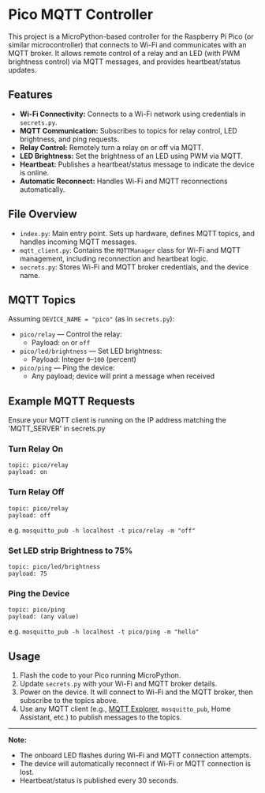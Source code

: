 # Pico MQTT Controller

This project is a MicroPython-based controller for the Raspberry Pi Pico (or similar microcontroller) that connects to Wi-Fi and communicates with an MQTT broker. It allows remote control of a relay and an LED (with PWM brightness control) via MQTT messages, and provides heartbeat/status updates.

## Features
- **Wi-Fi Connectivity:** Connects to a Wi-Fi network using credentials in `secrets.py`.
- **MQTT Communication:** Subscribes to topics for relay control, LED brightness, and ping requests.
- **Relay Control:** Remotely turn a relay on or off via MQTT.
- **LED Brightness:** Set the brightness of an LED using PWM via MQTT.
- **Heartbeat:** Publishes a heartbeat/status message to indicate the device is online.
- **Automatic Reconnect:** Handles Wi-Fi and MQTT reconnections automatically.

## File Overview
- `index.py`: Main entry point. Sets up hardware, defines MQTT topics, and handles incoming MQTT messages.
- `mqtt_client.py`: Contains the `MQTTManager` class for Wi-Fi and MQTT management, including reconnection and heartbeat logic.
- `secrets.py`: Stores Wi-Fi and MQTT broker credentials, and the device name.

## MQTT Topics
Assuming `DEVICE_NAME = "pico"` (as in `secrets.py`):

- `pico/relay` — Control the relay:
    - Payload: `on` or `off`
- `pico/led/brightness` — Set LED brightness:
    - Payload: Integer `0`–`100` (percent)
- `pico/ping` — Ping the device:
    - Any payload; device will print a message when received

## Example MQTT Requests

Ensure your MQTT client is running on the IP address matching the 'MQTT_SERVER' in secrets.py

### Turn Relay On
```
topic: pico/relay
payload: on
```

### Turn Relay Off
```
topic: pico/relay
payload: off
```

e.g. `mosquitto_pub -h localhost -t pico/relay -m "off"`

### Set LED strip Brightness to 75%
```
topic: pico/led/brightness
payload: 75
```


### Ping the Device
```
topic: pico/ping
payload: (any value)
```

e.g. `mosquitto_pub -h localhost -t pico/ping -m "hello"`

## Usage
1. Flash the code to your Pico running MicroPython.
2. Update `secrets.py` with your Wi-Fi and MQTT broker details.
3. Power on the device. It will connect to Wi-Fi and the MQTT broker, then subscribe to the topics above.
4. Use any MQTT client (e.g., [MQTT Explorer](https://mqtt-explorer.com/), `mosquitto_pub`, Home Assistant, etc.) to publish messages to the topics.

---

**Note:**
- The onboard LED flashes during Wi-Fi and MQTT connection attempts.
- The device will automatically reconnect if Wi-Fi or MQTT connection is lost.
- Heartbeat/status is published every 30 seconds.

